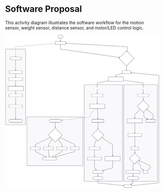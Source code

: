# Software Proposal

This activity diagram illustrates the software workflow for the motion sensor, weight sensor, distance sensor, and motor/LED control logic.

![Activity Diagram](https://github.com/ASU-EGR304-2025-F-207/ASU-EGR304-2025-F-207.github.io/blob/main/docs/image/Untitled%20diagram-2025-10-25-024357.svg)
